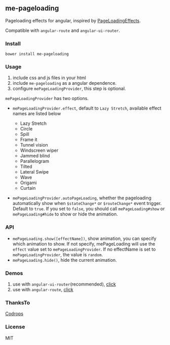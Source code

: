 ## me-pageloading

Pageloading effects for angular, inspired by [PageLoadingEffects](http://tympanus.net/codrops/2014/04/23/page-loading-effects/).

Compatible with `angular-route` and `angular-ui-router`.

### Install

    bower install me-pageloading

### Usage
1. include css and js files in your html
2. include `me-pageloading` as a angular dependence.
3. configure `mePageLoadingProvider`, this step is optional.

`mePageLoadingProvider` has two options.

- `mePageLoadingProvider.effect`, default to `Lazy Stretch`, available effect names are listed below

    - Lazy Stretch
    - Circle
    - Spill
    - Frame it
    - Tunnel vision
    - Windscreen wiper
    - Jammed blind
    - Parallelogram
    - Tilted
    - Lateral Swipe
    - Wave
    - Origami
    - Curtain
- `mePageLoadingProvider.autoPageLoading`, whether the pageloading automatically show when `$stateChange*` or `$routeChange*` event trigger. Default to `true`. If you set to `false`, you should call `mePageLoading#show` or `mePageLoading#hide` to show or hide the animation.

### API
- `mePageLoading.show([effectName])`, show animation, you can specify which animation to show. If not specify, mePageLoading will use the `effect` value set to `mePageLoadingProvider`. If no effectName is set to `mePageLoadingProvider`, the value is `random`.
- `mePageLoading.hide()`, hide the current animation.

### Demos
1. use with `angular-ui-router`(recommended), [click](http://pageloading.angularjs.club/angular-ui-router.html)
2. use with `angular-route`, [click](http://pageloading.angularjs.club/angular-route.html)

### ThanksTo
[Codrops](http://tympanus.net/codrops/2014/04/23/page-loading-effects/)

### License
MIT
